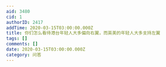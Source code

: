 ```yaml
---
aid: 3480
cid: 1
authorID: 2417
addTime: 2020-03-15T03:00:00.000Z
title: 你们怎么看待港台年轻人大多偏向右翼，而英美的年轻人大多支持左翼
tags: []
comments: []
date: 2020-03-15T03:00:00.000Z
category: 问答
---
```



